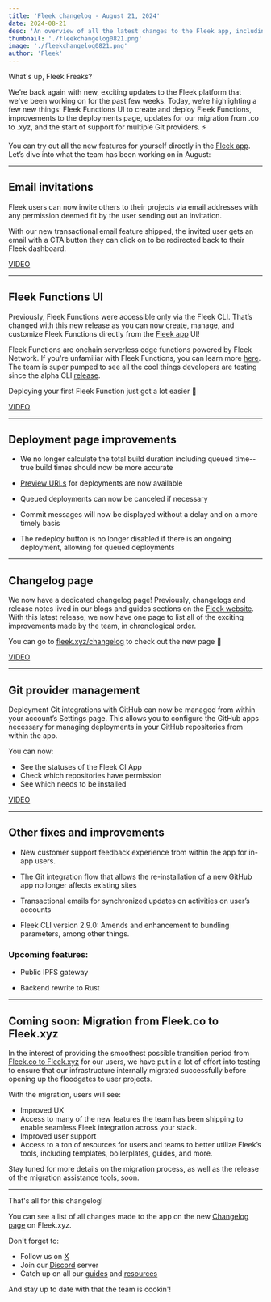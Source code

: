 ```yaml
---
title: 'Fleek changelog - August 21, 2024'
date: 2024-08-21
desc: 'An overview of all the latest changes to the Fleek app, including email invitations, Fleek Functions in the UI, deployment page improvements, and more'
thumbnail: './fleekchangelog0821.png'
image: './fleekchangelog0821.png'
author: 'Fleek'
---
```


What's up, Fleek Freaks? 

We’re back again with new, exciting updates to the Fleek platform that we've been working on for the past few weeks. Today, we’re highlighting a few new things: Fleek Functions UI to create and deploy Fleek Functions, improvements to the deployments page, updates for our migration from .co to .xyz, and the start of support for multiple Git providers. ⚡

You can try out all the new features for yourself directly in the <u>[Fleek app](https://app.fleek.xyz)</u>. Let’s dive into what the team has been working on in August:

---

## Email invitations

Fleek users can now invite others to their projects via email addresses with any permission deemed fit by the user sending out an invitation. 

With our new transactional email feature shipped, the invited user gets an email with a CTA button they can click on to be redirected back to their Fleek dashboard.

[VIDEO](https://drive.google.com/drive/folders/1f9kTuryrxco3E2Wdq5Zxj_M3An-SECit)

---

## Fleek Functions UI

Previously, Fleek Functions were accessible only via the Fleek CLI. That’s changed with this new release as you can now create, manage, and customize Fleek Functions directly from the <u>[Fleek app](https://app.fleek.xyz)</u> UI!

Fleek Functions are onchain serverless edge functions powered by Fleek Network. If you're unfamiliar with Fleek Functions, you can learn more <u>[here](https://fleek.xyz/docs/platform/fleek-functions/)</u>. The team is super pumped to see all the cool things developers are testing since the alpha CLI <u>[release](https://fleek.xyz/blog/announcements/introducing-fleek-functions/)</u>.

Deploying your first Fleek Function just got a lot easier 🤙

[VIDEO](https://drive.google.com/file/d/1UAU_qNEGYTBjATZ1PhkyeOxE6GBgvpug/view?usp=drive_link)

---

## Deployment page improvements

- We no longer calculate the total build duration including queued time-- true build times should now be more accurate

- <u>[Preview URLs](https://fleek.xyz/docs/platform/deployments/#previewing-a-deployment)</u> for deployments are now available

- Queued deployments can now be canceled if necessary

- Commit messages will now be displayed without a delay and on a more timely basis

- The redeploy button is no longer disabled if there is an ongoing deployment, allowing for queued deployments

---

## Changelog page

We now have a dedicated changelog page! Previously, changelogs and release notes lived in our blogs and guides sections on the [Fleek website](https://fleek.xyz). With this latest release, we now have one page to list all of the exciting improvements made by the team, in chronological order. 

You can go to <u>[fleek.xyz/changelog](https://fleek.xyz/changelog)</u> to check out the new page 🤙

[VIDEO](https://drive.google.com/file/d/1XGcv7SDcIZ4bFYw-88hFCY67-8oxYg_2/view?usp=drive_link)

---

## Git provider management

Deployment Git integrations with GitHub can now be managed from within your account’s Settings page. This allows you to configure the GitHub apps necessary for managing deployments in your GitHub repositories from within the app. 

You can now:
- See the statuses of the Fleek CI App
- Check which repositories have permission
- See which needs to be installed

[VIDEO](https://drive.google.com/file/d/1tUZN4vrVn04kwMq3CFAiUHDvYtsfj9Jm/view?usp=drive_link)

---

## Other fixes and improvements

- New customer support feedback experience from within the app for in-app users.

- The Git integration flow that allows the re-installation of a new GitHub app no longer affects existing sites 

- Transactional emails for synchronized updates on activities on user’s accounts
- Fleek CLI version 2.9.0: Amends and enhancement to bundling parameters, among other things.

### Upcoming features:

- Public IPFS gateway 

- Backend rewrite to Rust

---

## Coming soon: Migration from Fleek.co to Fleek.xyz

In the interest of providing the smoothest possible transition period from <u>[Fleek.co to Fleek.xyz](https://fleek.xyz/blog/announcements/fleek-co-to-fleek-xyz-migration-details/)</u> for our users, we have put in a lot of effort into testing to ensure that our infrastructure internally migrated successfully before opening up the floodgates to user projects.

With the migration, users will see:

- Improved UX
- Access to many of the new features the team has been shipping to enable seamless Fleek integration across your stack.
- Improved user support
- Access to a ton of resources for users and teams to better utilize Fleek’s tools, including templates, boilerplates, guides, and more. 

Stay tuned for more details on the migration process, as well as the release of the migration assistance tools, soon. 

---

That's all for this changelog! 

You can see a list of all changes made to the app on the new <u>[Changelog page](https://fleek.xyz/changelog)</u> on Fleek.xyz.

Don't forget to:

- Follow us on <u>[X](https://x.com/fleek)</u>
- Join our <u>[Discord](http://discord.gg/fleek)</u> server
- Catch up on all our <u>[guides](https://fleek.xyz/guides/)</u> and <u>[resources](https://fleek.xyz/docs/)</u>

And stay up to date with that the team is cookin'!